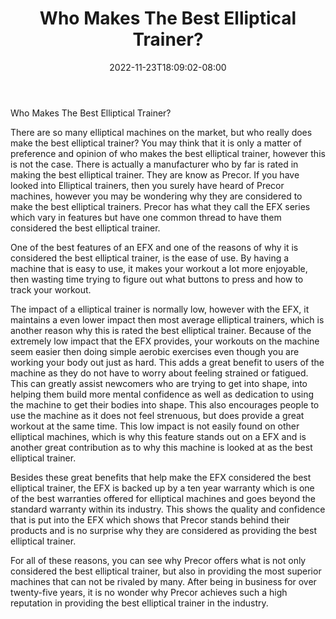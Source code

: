 ﻿---
title: "Who Makes The Best Elliptical Trainer?"
date: 2022-11-23T18:09:02-08:00
description: "elliptical trainers Tips for Web Success"
featured_image: "/images/elliptical trainers.jpg"
tags: ["elliptical trainers"]
---

Who Makes The Best Elliptical Trainer?
	
There are so many elliptical machines on the market, but who really does make the best elliptical trainer? You may think that it is only a matter of preference and opinion of who makes the  best elliptical trainer, however this is not the case. There is actually a manufacturer who by far is rated in making the best elliptical trainer. They are know as Precor. If you have looked into Elliptical trainers, then you surely have heard of Precor machines, however you may be wondering  why they are considered to make the  best elliptical trainers. Precor has what they call the EFX series which vary in features but have one common thread to have them considered the best elliptical trainer.
	
One of the best features of an EFX and one of the reasons of why it is considered the  best elliptical trainer, is the ease of use. By having a machine that is easy to use, it makes your workout a lot more enjoyable, then wasting time trying to figure out what buttons to press and how to track your workout.
	
The impact of a elliptical trainer is normally low, however with the EFX, it maintains a even lower impact then most average elliptical trainers, which is another reason why this is rated the best elliptical trainer. Because of the extremely low impact that the EFX provides, your workouts on the machine seem easier then doing simple aerobic exercises even though you are working your body out just as hard. This adds a great benefit to users of the machine as they do not have to worry about feeling strained or fatigued. This can greatly assist newcomers who are trying to get into shape, into helping them build more mental confidence as well as dedication to using the machine to get their bodies into shape. This also encourages people to use the machine as it does not feel strenuous, but does provide a great workout at the same time. This low impact is not easily found on other elliptical machines, which is why this feature stands out on a EFX and is another great contribution as to why this machine is looked at as the best elliptical trainer.
	
Besides these great benefits that help make the EFX considered the best elliptical trainer, the EFX is backed up by a ten year warranty which is one of the best warranties offered for elliptical machines and goes beyond the standard warranty within its industry. This shows the quality and confidence that is put into the EFX which shows that Precor stands behind their products and is no surprise why they are considered as providing the best elliptical trainer. 
	
For all of these reasons, you can see why Precor offers what is not only considered the best elliptical trainer, but also in providing the most superior machines that can not be rivaled by many. After being in business for over twenty-five years, it is no wonder why Precor achieves such a high reputation in providing the best elliptical trainer in the industry. 
